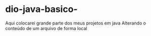 # dio-java-basico-
Aqui colocarei grande parte dos meus projetos em java
Alterando o conteúdo de um arquivo de forma local 